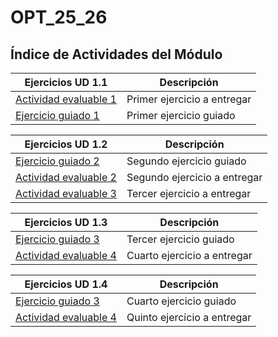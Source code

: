 # OPT_25_26

## Índice de Actividades del Módulo

| Ejercicios UD 1.1                                              | Descripción                 |
|----------------------------------------------------------------|-----------------------------|
| [Actividad evaluable 1](BLOQUE_01/UD_1_1/b1_1_presentacion.py) | Primer ejercicio a entregar |
| [Ejercicio guiado 1](BLOQUE_01/UD_1_1/Ejercicio_guiado_1.1.py) | Primer ejercicio guiado     |

| Ejercicios UD 1.2                                                    | Descripción                 |
|----------------------------------------------------------------------|-----------------------------|
| [Ejercicio guiado 2](BLOQUE_01/UD_1_2/Ejercicio_guiado_1_2.py)       | Segundo ejercicio guiado     |
| [Actividad evaluable 2](BLOQUE_01/UD_1_2/b1_2_calculadora_simple.py) | Segundo ejercicio a entregar     |
| [Actividad evaluable 3](BLOQUE_01/UD_1_2/b1_3_conversor_datos.py)    | Tercer ejercicio a entregar     |

| Ejercicios UD 1.3                                       | Descripción                 |
|---------------------------------------------------------|-----------------------------|
| [Ejercicio guiado 3](BLOQUE_01/UD_1_3/comparaciones.py) | Tercer ejercicio guiado     |
| [Actividad evaluable 4](BLOQUE_01/UD_1_3/b1_4_login.py) | Cuarto ejercicio a entregar |

| Ejercicios UD 1.4                                                         | Descripción                 |
|---------------------------------------------------------------------------|-----------------------------|
| [Ejercicio guiado 3](BLOQUE_01/UD_1_4/clasificador_edad.py)               | Cuarto ejercicio guiado     |
| [Actividad evaluable 4](BLOQUE_01/UD_1_4/b1_5_calculadora_condicional.py) | Quinto ejercicio a entregar |

